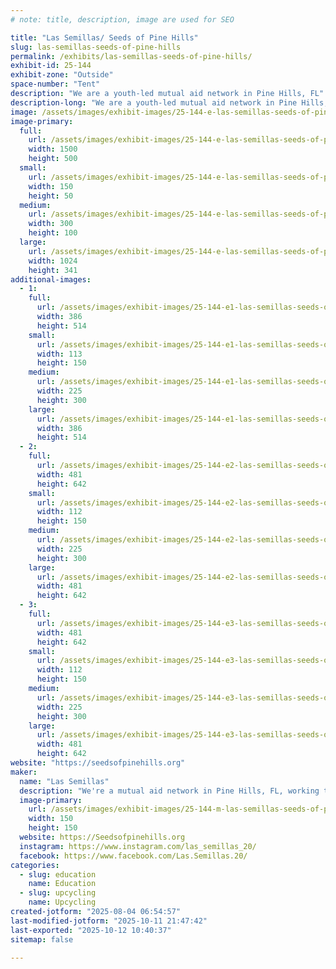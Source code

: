 ```yaml
---
# note: title, description, image are used for SEO

title: "Las Semillas/ Seeds of Pine Hills"
slug: las-semillas-seeds-of-pine-hills
permalink: /exhibits/las-semillas-seeds-of-pine-hills/
exhibit-id: 25-144
exhibit-zone: "Outside"
space-number: "Tent"
description: "We are a youth-led mutual aid network in Pine Hills, FL"
description-long: "We are a youth-led mutual aid network in Pine Hills, FL, working to mobilize and organize Pine Hills residents towards a liberatory future through arts, culture, education and grassroots organizing."
image: /assets/images/exhibit-images/25-144-e-las-semillas-seeds-of-pine-hills-white-minimalist-simple-aesthetic-name-twitter-header-300x100.png
image-primary: 
  full:
    url: /assets/images/exhibit-images/25-144-e-las-semillas-seeds-of-pine-hills-white-minimalist-simple-aesthetic-name-twitter-header-full.png
    width: 1500
    height: 500
  small:
    url: /assets/images/exhibit-images/25-144-e-las-semillas-seeds-of-pine-hills-white-minimalist-simple-aesthetic-name-twitter-header-150x50.png
    width: 150
    height: 50
  medium:
    url: /assets/images/exhibit-images/25-144-e-las-semillas-seeds-of-pine-hills-white-minimalist-simple-aesthetic-name-twitter-header-300x100.png
    width: 300
    height: 100
  large:
    url: /assets/images/exhibit-images/25-144-e-las-semillas-seeds-of-pine-hills-white-minimalist-simple-aesthetic-name-twitter-header-1024x341.png
    width: 1024
    height: 341
additional-images: 
  - 1:
    full:
      url: /assets/images/exhibit-images/25-144-e1-las-semillas-seeds-of-pine-hills-img-9063-full.jpg
      width: 386
      height: 514
    small:
      url: /assets/images/exhibit-images/25-144-e1-las-semillas-seeds-of-pine-hills-img-9063-113x150.jpg
      width: 113
      height: 150
    medium:
      url: /assets/images/exhibit-images/25-144-e1-las-semillas-seeds-of-pine-hills-img-9063-225x300.jpg
      width: 225
      height: 300
    large:
      url: /assets/images/exhibit-images/25-144-e1-las-semillas-seeds-of-pine-hills-img-9063-386x514.jpg
      width: 386
      height: 514
  - 2:
    full:
      url: /assets/images/exhibit-images/25-144-e2-las-semillas-seeds-of-pine-hills-img-9548-full.jpg
      width: 481
      height: 642
    small:
      url: /assets/images/exhibit-images/25-144-e2-las-semillas-seeds-of-pine-hills-img-9548-112x150.jpg
      width: 112
      height: 150
    medium:
      url: /assets/images/exhibit-images/25-144-e2-las-semillas-seeds-of-pine-hills-img-9548-225x300.jpg
      width: 225
      height: 300
    large:
      url: /assets/images/exhibit-images/25-144-e2-las-semillas-seeds-of-pine-hills-img-9548-481x642.jpg
      width: 481
      height: 642
  - 3:
    full:
      url: /assets/images/exhibit-images/25-144-e3-las-semillas-seeds-of-pine-hills-img-6687-full.jpg
      width: 481
      height: 642
    small:
      url: /assets/images/exhibit-images/25-144-e3-las-semillas-seeds-of-pine-hills-img-6687-112x150.jpg
      width: 112
      height: 150
    medium:
      url: /assets/images/exhibit-images/25-144-e3-las-semillas-seeds-of-pine-hills-img-6687-225x300.jpg
      width: 225
      height: 300
    large:
      url: /assets/images/exhibit-images/25-144-e3-las-semillas-seeds-of-pine-hills-img-6687-481x642.jpg
      width: 481
      height: 642
website: "https://seedsofpinehills.org"
maker: 
  name: "Las Semillas"
  description: "We're a mutual aid network in Pine Hills, FL, working to mobilize and organize Pine Hills residents towards a liberatory future using arts, culture, education and grassroots organizing."
  image-primary:
    url: /assets/images/exhibit-images/25-144-m-las-semillas-seeds-of-pine-hills-97936333-fd16-42f1-88bc-6a97dc51e279-l0-001-10-9-2023-1-08-49-pm-1-300x300.png
    width: 150
    height: 150
  website: https://Seedsofpinehills.org
  instagram: https://www.instagram.com/las_semillas_20/
  facebook: https://www.facebook.com/Las.Semillas.20/
categories: 
  - slug: education
    name: Education
  - slug: upcycling
    name: Upcycling
created-jotform: "2025-08-04 06:54:57"
last-modified-jotform: "2025-10-11 21:47:42"
last-exported: "2025-10-12 10:40:37"
sitemap: false

---
```

